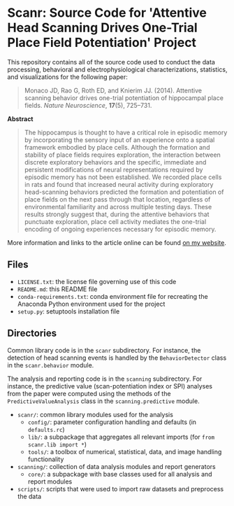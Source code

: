 # Scanr: Source Code for 'Attentive Head Scanning Drives One-Trial Place Field Potentiation' Project

This repository contains all of the source code used to conduct the data processing, behavioral and electrophysiological characterizations, statistics, and visualizations for the following paper:

> Monaco JD, Rao G, Roth ED, and Knierim JJ. (2014). Attentive scanning behavior drives one-trial potentiation of hippocampal place fields. *Nature Neuroscience*, **17**(5), 725–731.

**Abstract**

> The hippocampus is thought to have a critical role in episodic memory by incorporating the sensory input of an experience onto a spatial framework embodied by place cells. Although the formation and stability of place fields requires exploration, the interaction between discrete exploratory behaviors and the specific, immediate and persistent modifications of neural representations required by episodic memory has not been established. We recorded place cells in rats and found that increased neural activity during exploratory head-scanning behaviors predicted the formation and potentiation of place fields on the next pass through that location, regardless of environmental familiarity and across multiple testing days. These results strongly suggest that, during the attentive behaviors that punctuate exploration, place cell activity mediates the one-trial encoding of ongoing experiences necessary for episodic memory.

More information and links to the article online can be found [on my website](http://jdmonaco.com/scanning).

## Files

* `LICENSE.txt`: the license file governing use of this code
* `README.md`: this README file
* `conda-requirements.txt`: conda environment file for recreating the Anaconda Python environment used for the project
* `setup.py`: setuptools installation file

## Directories

Common library code is in the `scanr` subdirectory. For instance, the detection of head scanning events is handled by the `BehaviorDetector` class in the `scanr.behavior` module.

The analysis and reporting code is in the `scanning` subdirectory. For instance, the predictive value (scan-potentiation index or SPI) analyses from the paper were computed using the methods of the `PredictiveValueAnalysis` class in the `scanning.predictive` module.

* `scanr/`: common library modules used for the analysis
    * `config/`: parameter configuration handling and defaults (in `defaults.rc`)
    * `lib/`: a subpackage that aggregates all relevant imports (for `from scanr.lib import *`)
    * `tools/`: a toolbox of numerical, statistical, data, and image handling functionality
* `scanning/`: collection of data analysis modules and report generators
    * `core/`: a subpackage with base classes used for all analysis and report modules
* `scripts/`: scripts that were used to import raw datasets and preprocess the data
